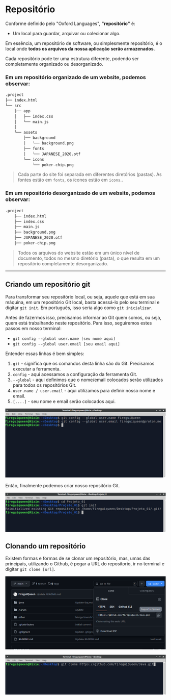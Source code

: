 # Repositório 
Conforme definido pelo "Oxford Languages", **"repositório"** é:
- Um local para guardar, arquivar ou colecionar algo.

Em essência, um repositório de software, ou simplesmente repositório, é o local onde **todos os arquivos da nossa aplicação serão armazenados**.

Cada repositório pode ter uma estrutura diferente, podendo ser completamente organizado ou desorganizado.


### Em um repositório organizado de um website, podemos observar: 
```md
.project
├── index.html
└── src
    ├── app
    │   ├── index.css
    │   └── main.js
    │
    └── assets
        ├── background
        │   └── background.png
        ├── fonts
        │   └── JAPANESE_2020.otf
        └── icons
            └── poker-chip.png
```
> Cada parte do site foi separada em diferentes diretórios (pastas). As fontes estão em `fonts`, os ícones estão em `icons`..

### Em um repositório desorganizado de um website, podemos observar:
```md
.project
    ├── index.html
    ├── index.css
    ├── main.js
    ├── background.png
    ├── JAPANESE_2020.otf
    ├── poker-chip.png
```
> Todos os arquivos do website estão em um único nível de documento, todos no mesmo diretório (pasta), o que resulta em um repositório completamente desorganizado.

____________________

## Criando um repositório git 
Para transformar seu repositório local, ou seja, aquele que está em sua máquina, em um repositório Git local, basta acessá-lo pelo seu terminal e digitar `git init`. Em português, isso seria algo como `git inicializar`.


Antes de fazermos isso, precisamos informar ao Git quem somos, ou seja, quem está trabalhando neste 
repositório. Para isso, seguiremos estes passos em nosso terminal:
- `git config --global user.name [seu nome aqui]`
- `git config --global user.email [seu email aqui]`

Entender essas linhas é bem simples:
1. `git` - significa que os comandos desta linha são do Git. Precisamos executar a ferramenta.
2. `config` - aqui acessamos a configuração da ferramenta Git.
3. `--global` - aqui definimos que o nome/email colocados serão utilizados para todos os repositórios Git.
4. `user.name / user.email` - aqui utilizamos para definir nosso nome e email.
5. `[....]` - seu nome e email serão colocados aqui. 

![terminal-git-config](../others/images/terminal-git-config.png)

Então, finalmente podemos criar nosso repositório Git.

![terminal-git-init](../others/images/terminal-git-init.png)


## Clonando um repositório 
Existem formas e formas de se clonar um repositório, mas, umas das principais, utilizando o Github, é
pegar a URL do reposítorio, ir no terminal e digitar `git clone [url]`.

![github-clone](../others/images/github-clone.png)

![terminal-git-clone](../others/images/terminal-git-clone.png)

